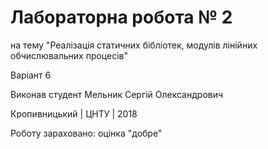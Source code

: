 ﻿# Лабораторна робота № 2

на тему "Реалізація статичних бібліотек, модулів лінійних обчислювальних процесів"

Варіант 6

Виконав студент Мельник Сергій Олександрович

Кропивницький | ЦНТУ | 2018

Роботу зараховано:
оцінка "добре"
